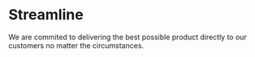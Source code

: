 # Streamline

We are commited to delivering the best possible product directly to our customers no matter the circumstances.
